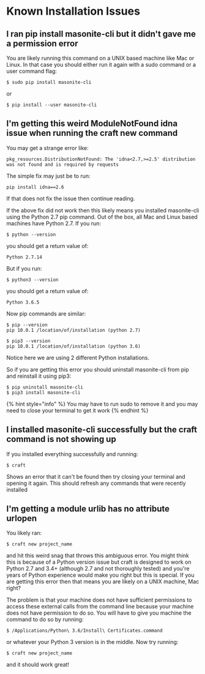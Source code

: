 # Known Installation Issues

## I ran pip install masonite-cli but it didn't gave me a permission error

You are likely running this command on a UNIX based machine like Mac or Linux. In that case you should either run it again with a sudo command or a user command flag:  


```text
$ sudo pip install masonite-cli
```

or

```text
$ pip install --user masonite-cli
```

## I'm getting this weird ModuleNotFound idna issue when running the craft new command

You may get a strange error like:

```text
pkg_resources.DistributionNotFound: The 'idna<2.7,>=2.5' distribution was not found and is required by requests
```

The simple fix may just be to run:

```text
pip install idna==2.6
```

If that does not fix the issue then continue reading. 

If the above fix did not work then this likely means you installed masonite-cli using the Python 2.7 pip command. Out of the box, all Mac and Linux based machines have Python 2.7. If you run:

```text
$ python --version
```

you should get a return value of:

```text
Python 2.7.14
```

But if you run:

```text
$ python3 --version
```

you should get a return value of:

```text
Python 3.6.5
```

Now pip commands are similar:

```text
$ pip --version
pip 10.0.1 /location/of/installation (python 2.7)

$ pip3 --version
pip 10.0.1 /location/of/installation (python 3.6)
```

Notice here we are using 2 different Python installations.

So if you are getting this error you should uninstall masonite-cli from pip and reinstall it using pip3:

```text
$ pip uninstall masonite-cli
$ pip3 install masonite-cli
```

{% hint style="info" %}
You may have to run sudo to remove it and you may need to close your terminal to get it work
{% endhint %}

## I installed masonite-cli successfully but the craft command is not showing up

If you installed everything successfully and running:

```text
$ craft
```

Shows an error that it can't be found then try closing your terminal and opening it again. This should refresh any commands that were recently installed

## I'm getting a module urlib has no attribute urlopen

You likely ran:

```text
$ craft new project_name
```

and hit this weird snag that throws this ambiguous error. You might think this is because of a Python version issue but craft is designed to work on Python 2.7 and 3.4+ \(although 2.7 and not thoroughly tested\) and you're years of Python experience would make you right but this is special. If you are getting this error then that means you are likely on a UNIX machine, Mac right?

The problem is that your machine does not have sufficient permissions to access these external calls from the command line because your machine does not have permission to do so. You will have to give you machine the command to do so by running:

```text
$ /Applications/Python\ 3.6/Install\ Certificates.command
```

or whatever your Python 3 version is in the middle. Now try running:

```text
$ craft new project_name
```

and it should work great!



